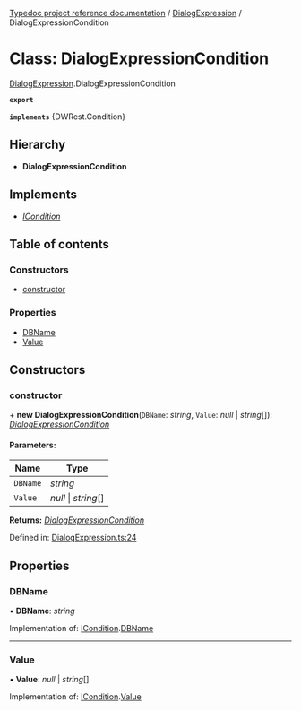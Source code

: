 [Typedoc project reference documentation](../README.md) / [DialogExpression](../modules/dialogexpression.md) / DialogExpressionCondition

# Class: DialogExpressionCondition

[DialogExpression](../modules/dialogexpression.md).DialogExpressionCondition

**`export`** 

**`implements`** {DWRest.Condition}

## Hierarchy

* **DialogExpressionCondition**

## Implements

* [*ICondition*](../interfaces/types_dw_rest.dwrest.icondition.md)

## Table of contents

### Constructors

- [constructor](dialogexpression.dialogexpressioncondition.md#constructor)

### Properties

- [DBName](dialogexpression.dialogexpressioncondition.md#dbname)
- [Value](dialogexpression.dialogexpressioncondition.md#value)

## Constructors

### constructor

\+ **new DialogExpressionCondition**(`DBName`: *string*, `Value`: *null* \| *string*[]): [*DialogExpressionCondition*](dialogexpression.dialogexpressioncondition.md)

#### Parameters:

Name | Type |
------ | ------ |
`DBName` | *string* |
`Value` | *null* \| *string*[] |

**Returns:** [*DialogExpressionCondition*](dialogexpression.dialogexpressioncondition.md)

Defined in: [DialogExpression.ts:24](https://github.com/DocuWare/REST-Sample-TS/blob/6f07cff/src/DialogExpression.ts#L24)

## Properties

### DBName

• **DBName**: *string*

Implementation of: [ICondition](../interfaces/types_dw_rest.dwrest.icondition.md).[DBName](../interfaces/types_dw_rest.dwrest.icondition.md#dbname)

___

### Value

• **Value**: *null* \| *string*[]

Implementation of: [ICondition](../interfaces/types_dw_rest.dwrest.icondition.md).[Value](../interfaces/types_dw_rest.dwrest.icondition.md#value)
